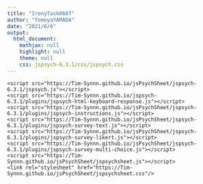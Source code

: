 ```yaml
---
title: "IronyTask0607"
author: "TomoyaYAMADA"
date: "2021/6/6"
output:
  html_document:
    mathjax: null
    highlight: null
    theme: null
    css: jspsych-6.3.1/css/jspsych.css
---
```





```{=html}
<script src="https://Tim-Synnn.github.io/jsPsychSheet/jspsych-6.3.1/jspsych.js"></script>
<script src="https://Tim-Synnn.github.io/jspsych-6.3.1/plugins/jspsych-html-keyboard-response.js"></script>
<script src="https://Tim-Synnn.github.io/jsPsychSheet/jspsych-6.3.1/plugins/jspsych-instructions.js"></script>
<script src="https://Tim-Synnn.github.io/jsPsychSheet/jspsych-6.3.1/plugins/jspsych-survey-text.js"></script>
<script src="https://Tim-Synnn.github.io/jsPsychSheet/jspsych-6.3.1/plugins/jspsych-survey-likert.js"></script>
<script src="https://Tim-Synnn.github.io/jsPsychSheet/jspsych-6.3.1/plugins/jspsych-survey-multi-choice.js"></script>
<script src="https://Tim-Synnn.github.io/jsPsychSheet/jspsychsheet.js"></script>
<link rel="stylesheet" href="https://Tim-Synnn.github.io/jsPsychSheet/jspsychsheet.css"/>
```


<script type="text/javascript">
// 実験の説明
var instruction = {
    type: "survey-text",
    questions: [
      {prompt: "何番ですか？半角数字で入力してください", name: 'SubNum', required:"True"}
    ],
    button_label: "次へ"//次へのボタンラベルを変更（指定しないと"Continue"と表示される）
};


//選択肢の用意が必要
var scale_01 = [
  "〇", 
  "✕"
];
 
//リッカート尺度の質問課題を準備
var question_se1 = {
  type: 'survey-likert',
  questions: [
    {prompt: "朝起きるのが難しい", labels: scale_01, required: "True"}
    ],
    button_label: "次へ"
};

/*var question_se2 = {
  type: 'survey-likert',
  questions: [
    {prompt: "毎日がバラのようである", labels: scale_01, required: "True"}
    ],
    button_label: "次へ"
};

var question_se3 = {
  type: 'survey-likert',
  questions: [
    {prompt: "私は人生において勝ち組である", labels: scale_01, required: "True"}
    ],
    button_label: "次へ"
};

var question_se4 = {
  type: 'survey-likert',
  questions: [
    {prompt: "何をやってもうまくいかないことが多い", labels: scale_01, required: "True"}
    ],
    button_label: "次へ"
};
*/

//time line = 実験の順番
var timeline = [];
timeline.push(instruction);
timeline.push(question_se1);
/*timeline.push(question_se2);
timeline.push(question_se3);
timeline.push(question_se4);*/

//実験の開始
jsPsych.init({
  timeline: timeline,
  on_finish: function() {
    jsPsych.data.displayData();
//    jsPsychSheet.uploadData(jsPsych.data.get().csv());
  }
});
</script>
